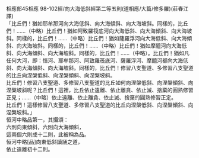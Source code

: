 相應部45相應 98-102經/向大海低斜經第二等五則(道相應/大篇/修多羅)(莊春江譯)  
「比丘們！猶如耶牟那河向大海低斜、向大海傾斜、向大海坡斜。同樣的，比丘們！……（中略）比丘們！猶如阿致羅筏底河向大海低斜、向大海傾斜、向大海坡斜。同樣的，比丘們！……（中略）比丘們！猶如薩羅浮河向大海低斜、向大海傾斜、向大海坡斜。同樣的，比丘們！……（中略）比丘們！猶如摩醯河向大海低斜、向大海傾斜、向大海坡斜。同樣的，比丘們！……（中略）。比丘們！猶如凡任何大河，即：恒河、耶牟那河、阿致羅筏底河、薩羅浮河、摩醯河都向大海低斜、向大海傾斜、向大海坡斜。同樣的，比丘們！修習八支聖道、多修習八支聖道的比丘向涅槃低斜、向涅槃傾斜、向涅槃坡斜。  
比丘們！修習八支聖道、多修習八支聖道的比丘如何向涅槃低斜、向涅槃傾斜、向涅槃坡斜呢？比丘們！這裡，比丘依止遠離、依止離貪、依止滅、捨棄的圓熟修習正見；……（中略）依止遠離、依止離貪、依止滅、捨棄的圓熟修習正定。  
比丘們！這樣修習八支聖道、多修習八支聖道的比丘向涅槃低斜、向涅槃傾斜、向涅槃坡斜。」  
恒河中略品第一，其攝頌：  
六則向東傾斜，六則向大海傾斜，  
這兩個六則成十二則，此被稱為品。  
恒河中略[品]向東低斜讀誦之道，  
依止遠離初十二則。  
  
  
